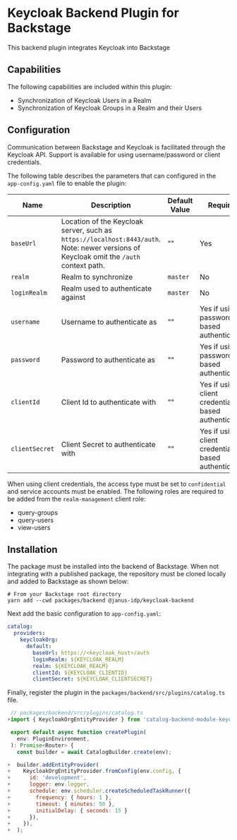 # Keycloak Backend Plugin for Backstage

This backend plugin integrates Keycloak into Backstage

## Capabilities

The following capabilities are included within this plugin:

- Synchronization of Keycloak Users in a Realm
- Synchronization of Keycloak Groups in a Realm and their Users

## Configuration

Communication between Backstage and Keycloak is facilitated through the Keycloak API. Support is available for using username/password or client credentials.

The following table describes the parameters that can configured in the `app-config.yaml` file to enable the plugin:

| Name           | Description                                                                                                                             | Default Value | Required                                             |
| -------------- | --------------------------------------------------------------------------------------------------------------------------------------- | ------------- | ---------------------------------------------------- |
| `baseUrl`      | Location of the Keycloak server, such as `https://localhost:8443/auth`. Note: newer versions of Keycloak omit the `/auth` context path. | ""            | Yes                                                  |
| `realm`        | Realm to synchronize                                                                                                                    | `master`      | No                                                   |
| `loginRealm`   | Realm used to authenticate against                                                                                                      | `master`      | No                                                   |
| `username`     | Username to authenticate as                                                                                                             | ""            | Yes if using password based authentication           |
| `password`     | Password to authenticate as                                                                                                             | ""            | Yes if using password based authentication           |
| `clientId`     | Client Id to authenticate with                                                                                                          | ""            | Yes if using client credentials based authentication |
| `clientSecret` | Client Secret to authenticate with                                                                                                      | ""            | Yes if using client credentials based authentication |

When using client credentials, the access type must be set to `confidential` and service accounts must be enabled. The following roles are required to be added from the `realm-management` client role:

- query-groups
- query-users
- view-users

## Installation

The package must be installed into the backend of Backstage. When not integrating with a published package, the repository must be cloned locally and added to Backstage as shown below:

```shell
# From your Backstage root directory
yarn add --cwd packages/backend @janus-idp/keycloak-backend
```

Next add the basic configuration to `app-config.yaml`:

```yaml
catalog:
  providers:
    keycloakOrg:
      default:
        baseUrl: https://<keycloak_host>/auth
        loginRealm: ${KEYCLOAK_REALM}
        realm: ${KEYCLOAK_REALM}
        clientId: ${KEYCLOAK_CLIENTID}
        clientSecret: ${KEYCLOAK_CLIENTSECRET}
```

Finally, register the plugin in the `packages/backend/src/plugins/catalog.ts` file.

```javascript
 // packages/backend/src/plugins/catalog.ts
+import { KeycloakOrgEntityProvider } from 'catalog-backend-module-keycloak';

 export default async function createPlugin(
   env: PluginEnvironment,
 ): Promise<Router> {
   const builder = await CatalogBuilder.create(env);

+  builder.addEntityProvider(
+    KeycloakOrgEntityProvider.fromConfig(env.config, {
+      id: 'development',
+      logger: env.logger,
+      schedule: env.scheduler.createScheduledTaskRunner({
+        frequency: { hours: 1 },
+        timeout: { minutes: 50 },
+        initialDelay: { seconds: 15 }
+      }),
+    }),
+  );
```
